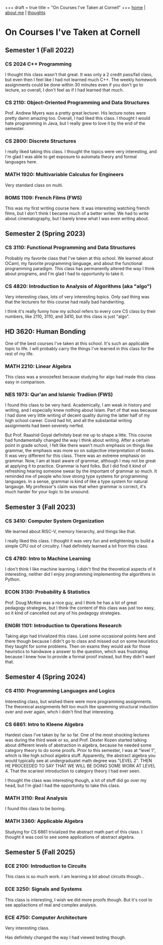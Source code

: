 +++
draft = true
title = "On Courses I've Taken at Cornell"
+++
[home](../..) | [about me](../../about) | [thoughts](..)
# On Courses I've Taken at Cornell

## Semester 1 (Fall 2022)

### CS 2024 C++ Programming
I thought this class wasn't that great. It was only a 2 credit pass/fail class, but even then I feel like I had not learned much C++. The weekly homework assignments could be done within 30 minutes even if you don't go to lecture, so overall, I don't feel as if I had learned that much.

### CS 2110: Object-Oriented Programming and Data Structures
Prof. Andrew Myers was a pretty great lecturer. His lecture notes were pretty damn amazing too. Overall, I had liked this class. I thought I would hate programming in Java, but I really grew to love it by the end of the semester.

### CS 2800: Discrete Structures
I really liked taking this class. I thought the topics were very interesting, and I'm glad I was able to get exposure to automata theory and formal languages here. 

### MATH 1920: Multivariable Calculus for Engineers
Very standard class on multi.

### ROMS 1109: French Films (FWS)
This was my first writing course here. It was interesting watching french films, but I don't think I became much of a better writer. We had to write about cinematography, but I barely knew what I was even writing about.

## Semester 2 (Spring 2023)
### CS 3110: Functional Programming and Data Structures
Probably my favorite class that I've taken at this school. We learned about OCaml, my favorite programming language, and about the functional programming paradigm. This class has permanently altered the way I think about programs, and I'm glad I had to opportunity to take it.

### CS 4820: Introduction to Analysis of Algorithms (aka "algo")
Very interesting class, lots of very interesting topics. Only sad thing was that the lecturers for this course had really bad handwriting.

I think it's really funny how my school refers to every core CS class by their numbers, like 2110, 3110, and 3410, but this class is just "algo". 

## HD 3620: Human Bonding
One of the best courses I've taken at this school. It's such an applicable topic to life. I will probably carry the things I've learned in this class for the rest of my life.

### MATH 2210: Linear Algebra
This class was a snoozefest because studying for algo had made this class easy in comparison.

### NES 1973: Qur'an and Islamic Tradiion (FWS)
I found this class to be very hard. Academically, I am weak in history and writing, and I especially knew nothing about Islam. Part of that was because I had done very little writing of decent quality during the latter half of my high school career. Covid had hit, and all the substantial writing assignments had been severely nerfed. 

But Prof. Raashid Goyal definitely beat me up to shape a litte. This course had fundamentally changed the way I think about writing. After a certain point in grade school, I felt like there wasn't much emphasis on things like grammar, the emphasis was more so on subjective interpretation of books. It was very different for this class. There was an extreme emphasis on grammar. Now, I am at least aware of grammar, although I may not be great at applying it to practice. Grammar is hard folks. But I did find it kind of refreshing hearing someone swear by the important of grammar so much. It reminded me of people who love strong type systems for programming languages. In a sense, grammar is kind of like a type system for natural langauge. My professor's claim was that when grammar is correct, it's much harder for your logic to be unsound. 

## Semester 3 (Fall 2023)

### CS 3410: Computer System Organization
We learned about RISC-V, memory hierarchy, and things like that.

I really liked this class. I thought it was very fun and enlightening to build a simple CPU out of circuitry. I had definitely learned a lot from this class.

### CS 4780: Intro to Machine Learning
I don't think I like machine learning. I didn't find the theoretical aspects of it interesting, neither did I enjoy programming implementing the algorithms in Python. 

### ECON 3130: Probability & Statistics
Prof. Doug McKee was a nice guy, and I think he has a lot of great pedagogy strategies, but I think the content of this class was just too easy, so it kind of cancelled out any of his pedagogy strategies.

### ENGRI 1101: Introduction to Operations Research
Taking algo had trivialized this class. Lost some occasional points here and there though because I didn't go to class and missed out on some heuristics they taught for some problems. Then on exams they would ask for those heuristics to handwave a answer to the question, which was frustrating because I knew how to provide a formal proof instead, but they didn't want that.

## Semester 4 (Spring 2024)
### CS 4110: Programming Languages and Logics
Interesting class, but wished there were more programming assignments. The theoreical assignments felt too much like spamming structural induction over and over again, whch I didn't find that interesting.

### CS 6861: Intro to Kleene Algebra
Hardest class I've taken by far so far. One of the most shocking lectures was during the third week or so, and Prof. Dexter Kozen started talking about different levels of abstraction in algebra, because he needed some category theory to do some proofs. Prior to this semester, I was at "level 1", which is like high school algebra stuff. Apparently, the abstract algebra you would typically see at undergraduatet math degree was "LEVEL 2". THEN HE PROCEEDED TO SAY THAT WE WILL BE DOING SOME WORK AT LEVEL 4. That the scariest introduction to category theory I had ever seen. 

I thought the class was interesting though, a lot of stuff did go over my head, but I'm glad I had the opportunity to take this class.


### MATH 3110: Real Analysis
I found this class to be boring. 

### MATH 3360: Applicable Algebra
Studying for CS 6861 trivialized the abstract math part of this class. I thought it was cool to see some applications of abstract algebra.

## Semester 5 (Fall 2025)

### ECE 2100: Introduction to Circuits
This class is so much work. I am learning a lot about circuits though...


### ECE 3250: Signals and Systems
This class is interesting, I wish we did more proofs though. But it's cool to see appliactions of real and complex analysis.

### ECE 4750: Computer Architecture
Very interesting class. 

Has definitely changed the way I had viewed testing though. 